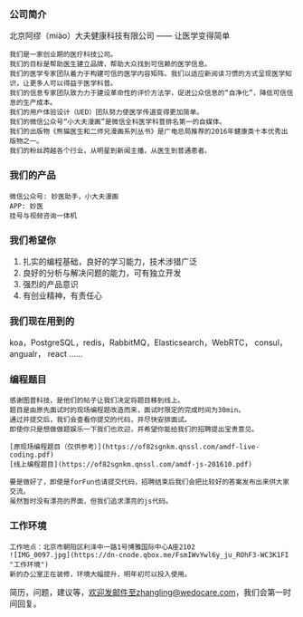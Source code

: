 ### 公司简介
北京阿缪（miào）大夫健康科技有限公司 —— 让医学变得简单

    我们是一家创业期的医疗科技公司。
    我们的目标是帮助医生建立品牌，帮助大众找到可信赖的医学信息。
    我们的医学专家团队着力于构建可信的医学内容矩阵。我们以适应新阅读习惯的方式呈现医学知识，让更多人可以得益于医学科普。
    我们的信息专家团队致力力于建设革命性的评价方法学，促进公众信息的“自净化”，降低可信信息的生产成本。
    我们的用户体验设计（UED）团队努力使医学传道变得更加简单。
    我们的微信公众号“小大夫漫画”是微信全科医学科普排名第一的自媒体。
    我们的出版物《熊猫医生和二师兄漫画系列丛书》是广电总局推荐的2016年健康类十本优秀出版物之一。
    我们的粉丝跨越各个行业，从明星到新闻主播，从医生到普通患者。

### 我们的产品
    微信公众号: 妙医助手，小大夫漫画
    APP: 妙医
    挂号与视频咨询一体机

### 我们希望你
1. 扎实的编程基础，良好的学习能力，技术涉猎广泛
2. 良好的分析与解决问题的能力，可有独立开发
3. 强烈的产品意识
4. 有创业精神，有责任心

### 我们现在用到的
koa，PostgreSQL，redis，RabbitMQ，Elasticsearch，WebRTC， consul， angualr， react ......

### 编程题目
    感谢图普科技，是他们的帖子让我们决定将题目移到线上。
    题目是由原先面试时的现场编程题改造而来，面试时限定的完成时间为30min。
    通过并提交后，我们会查看你提交的代码，并尽快安排面试。
    即使你只是想做做题娱乐一下我们也欢迎，并希望你能给我们的招聘提出宝贵意见。

    [原现场编程题目（仅供参考）](https://of82sgnkm.qnssl.com/amdf-live-coding.pdf)
    [线上编程题目](https://of82sgnkm.qnssl.com/amdf-js-201610.pdf)

    要是做好了，即使是forFun也请提交代码，招聘结束后我们会把比较好的答案发布出来供大家交流。
    虽然暂时没有漂亮的界面，但我们追求漂亮的js代码。

 ### 工作环境
    工作地点：北京市朝阳区利泽中一路1号博雅国际中心A座2102
    ![IMG_0097.jpg](https://dn-cnode.qbox.me/FsmIWvYwl6y_ju_ROhF3-WC3K1FI "工作环境")
    新的办公室正在装修，环境大幅提升，明年初可以投入使用。

简历，问题，建议等，欢迎发邮件至zhangling@wedocare.com，我们会第一时间回复。